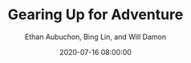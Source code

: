 ---
layout: episode
title: "Gearing Up for Adventure"
slug: "ep1"
date: 2020-07-16 08:00:00
explicit: false
categories: ["hiking", "camping", "outdoors", "adventure", "travel", "gear"]
author: Ethan Aubuchon, Bing Lin, and Will Damon
podcast_file: the-trail-busters-ep1-gearing-up-for-adventure.mp3
podcast_summary: "In this episode, we dive into the gear each of us carries, loves, loathes, and yearns."
podcast_image: "/imgs/trailbusters.jpg"
podcast_image_alt: "The Trail Busters Logo"
podcast_duration: "35:03"
podcast_length: 51658166
---